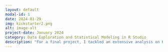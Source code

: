 ```yaml
---
layout: default
modal-id: 1
date: 2024-01-29
img: kickstarter2.png
alt: image-alt
project-date: January 2024
category: Data Exploration and Statistical Modeling in R Studio
description: "For a final project, I tackled an extensive analysis on Kickstarter projects using Jonathan Leland's comprehensive dataset spanning from 2009 to 2020. This project allowed me to showcase my proficiency in data wrangling, exploratory data analysis, and statistical modeling within R Studio, while also enabling me to present compelling insights to a broad audience. Explore the detailed findings and analysis from my project here: <a href='https://rpubs.com/lhkim/Kickstarter_Data_Exploration' target='_blank' >R Pubs - Kickstarter Data Exploration</a>"
---
```

